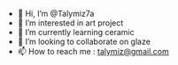 - 👋 Hi, I’m @Talymiz7a
- 👀 I’m interested in art project
- 🌱 I’m currently learning ceramic
- 💞️ I’m looking to collaborate on glaze
- 📫 How to reach me : talymiz@gmail.com

<!---
Talymiz7a/Talymiz7a is a ✨ special ✨ repository because its `README.md` (this file) appears on your GitHub profile.
You can click the Preview link to take a look at your changes.
--->
